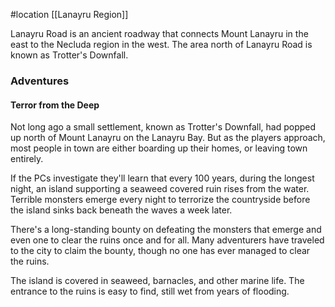 #location [[Lanayru Region]]

Lanayru Road is an ancient roadway that connects Mount Lanayru in the east to the Necluda region in the west. The area north of Lanayru Road is known as Trotter's Downfall.

### Adventures

#### Terror from the Deep

Not long ago a small settlement, known as Trotter's Downfall, had popped up north of Mount Lanayru on the Lanayru Bay. But as the players approach, most people in town are either boarding up their homes, or leaving town entirely.

If the PCs investigate they'll learn that every 100 years, during the longest night, an island supporting a seaweed covered ruin rises from the water. Terrible monsters emerge every night to terrorize the countryside before the island sinks back beneath the waves a week later.

There's a long-standing bounty on defeating the monsters that emerge and even one to clear the ruins once and for all. Many adventurers have traveled to the city to claim the bounty, though no one has ever managed to clear the ruins.

The island is covered in seaweed, barnacles, and other marine life. The entrance to the ruins is easy to find, still wet from years of flooding.
